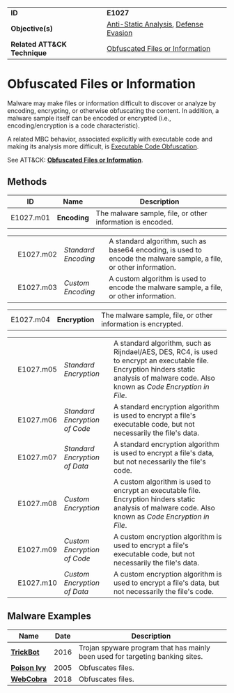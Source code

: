 |||
|---------|------------------------|
|**ID**|**E1027**|
|**Objective(s)**| [Anti-Static Analysis](https://github.com/MBCProject/mbc-beta/tree/master/anti-static-analysis), [Defense Evasion](https://github.com/MBCProject/mbc-beta/tree/master/defense-evasion)|
|**Related ATT&CK Technique**|[Obfuscated Files or Information](https://attack.mitre.org/techniques/T1027)|


Obfuscated Files or Information
===============================
Malware may make files or information difficult to discover or analyze by encoding, encrypting, or otherwise obfuscating the content. In addition, a malware sample itself can be encoded or encrypted (i.e., encoding/encryption is a code characteristic).

A related MBC behavior, associated explicitly with executable code and making its analysis more difficult, is [Executable Code Obfuscation](https://github.com/MBCProject/mbc-beta/tree/master/anti-static-analysis/exe-code-obfuscate.md).

See ATT&CK: [**Obfuscated Files or Information**](https://attack.mitre.org/techniques/T1027/).

Methods
-------
|ID|Name|Description|
|-----------------------------|--------|-----------------------------|
|E1027.m01|**Encoding**|The malware sample, file, or other information is encoded.|

| | | | |
|----------|-----------------------------|--------|-----------------------------|
| |E1027.m02|*Standard Encoding*|A standard algorithm, such as base64 encoding, is used to encode the malware sample, a file, or other information.|
| |E1027.m03|*Custom Encoding*|A custom algorithm is used to encode the malware sample, a file, or other information.|

| | | |
|-----------------------------|--------|-----------------------------|
|E1027.m04|**Encryption**|The malware sample, file, or other information is encrypted.|

| | | | |
|----------|-----------------------------|--------|-----------------------------|
| |E1027.m05|*Standard Encryption*|A standard algorithm, such as Rijndael/AES, DES, RC4, is used to encrypt an executable file. Encryption hinders static analysis of malware code. Also known as *Code Encryption in File*.|
| |E1027.m06|*Standard Encryption of Code*|A standard encryption algorithm is used to encrypt a file's executable code, but not necessarily the file's data.|
| |E1027.m07|*Standard Encryption of Data*|A standard encryption algorithm is used to encrypt a file's data, but not necessarily the file's code.|
| |E1027.m08|*Custom Encryption*|A custom algorithm is used to encrypt an executable file. Encryption hinders static analysis of malware code. Also known as *Code Encryption in File*.|
| |E1027.m09|*Custom Encryption of Code*|A custom encryption algorithm is used to encrypt a file's executable code, but not necessarily the file's data.|
| |E1027.m10|*Custom Encryption of Data*|A custom encryption algorithm is used to encrypt a file's data, but not necessarily the file's code.|


Malware Examples
----------------
|Name|Date|Description|
|-----------------------------|-----------|-----------------------------|
|[**TrickBot**](https://github.com/MBCProject/mbc-beta/tree/master/xample-malware/trickbot.md)|2016|Trojan spyware program that has mainly been used for targeting banking sites.|
|[**Poison Ivy**](https://github.com/MBCProject/mbc-beta/tree/master/xample-malware/poison-ivy.md)|2005|Obfuscates files.|
|[**WebCobra**](https://github.com/MBCProject/mbc-beta/blob/master/xample-malware/webcobra.md)|2018|Obfuscates files.|
